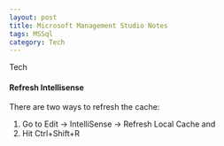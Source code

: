 ```yaml
---
layout: post
title: Microsoft Management Studio Notes
tags: MSSql
category: Tech
---
```

Tech
#### Refresh Intellisense ####

There are two ways to refresh the cache:  
1) Go to Edit -> IntelliSense -> Refresh Local Cache and 
2) Hit Ctrl+Shift+R
